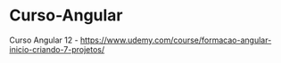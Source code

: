 # Curso-Angular
 Curso Angular 12 - https://www.udemy.com/course/formacao-angular-inicio-criando-7-projetos/

